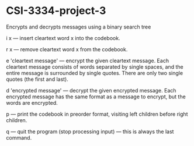 # CSI-3334-project-3
Encrypts and decrypts messages using a binary search tree

i x — insert cleartext word x into the codebook.

r x — remove cleartext word x from the codebook.

e 'cleartext message' — encrypt the given cleartext message. Each cleartext message consists of words separated by single spaces, and the entire message is surrounded by single quotes. There are only two single quotes (the first and last).

d 'encrypted message' — decrypt the given encrypted message. Each encrypted message has the same format as a message to encrypt, but the words are encrypted.

p — print the codebook in preorder format, visiting left children before right children.

q — quit the program (stop processing input) — this is always the last command.


